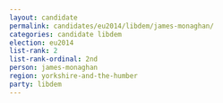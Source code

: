 ```yaml
---
layout: candidate
permalink: candidates/eu2014/libdem/james-monaghan/
categories: candidate libdem
election: eu2014
list-rank: 2
list-rank-ordinal: 2nd
person: james-monaghan
region: yorkshire-and-the-humber
party: libdem
---
```

